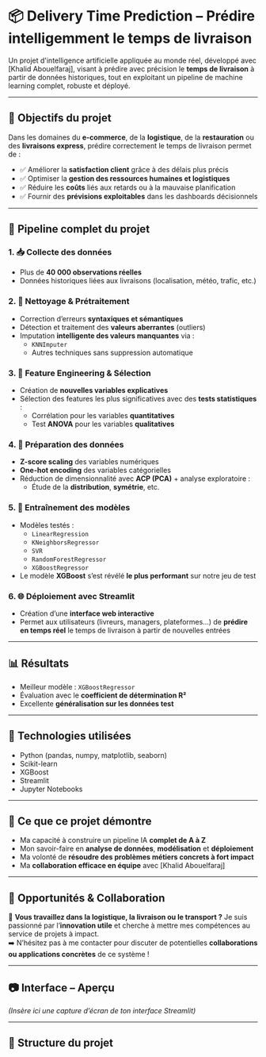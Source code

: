 # 📦 Delivery Time Prediction – Prédire intelligemment le temps de livraison

Un projet d'intelligence artificielle appliquée au monde réel, développé avec [Khalid Abouelfaraj], visant à prédire avec précision le **temps de livraison** à partir de données historiques, tout en exploitant un pipeline de machine learning complet, robuste et déployé.

---

## 🚀 Objectifs du projet

Dans les domaines du **e-commerce**, de la **logistique**, de la **restauration** ou des **livraisons express**, prédire correctement le temps de livraison permet de :

- ✅ Améliorer la **satisfaction client** grâce à des délais plus précis
- ✅ Optimiser la **gestion des ressources humaines et logistiques**
- ✅ Réduire les **coûts** liés aux retards ou à la mauvaise planification
- ✅ Fournir des **prévisions exploitables** dans les dashboards décisionnels

---

## 🔄 Pipeline complet du projet

### 1. 📥 Collecte des données
- Plus de **40 000 observations réelles**
- Données historiques liées aux livraisons (localisation, météo, trafic, etc.)

### 2. 🧹 Nettoyage & Prétraitement
- Correction d’erreurs **syntaxiques et sémantiques**
- Détection et traitement des **valeurs aberrantes** (outliers)
- Imputation **intelligente des valeurs manquantes** via :
  - `KNNImputer`
  - Autres techniques sans suppression automatique

### 3. 🧠 Feature Engineering & Sélection
- Création de **nouvelles variables explicatives**
- Sélection des features les plus significatives avec des **tests statistiques** :
  - Corrélation pour les variables **quantitatives**
  - Test **ANOVA** pour les variables **qualitatives**

### 4. 🧪 Préparation des données
- **Z-score scaling** des variables numériques
- **One-hot encoding** des variables catégorielles
- Réduction de dimensionnalité avec **ACP (PCA)** + analyse exploratoire :
  - Étude de la **distribution**, **symétrie**, etc.

### 5. 🤖 Entraînement des modèles
- Modèles testés :
  - `LinearRegression`
  - `KNeighborsRegressor`
  - `SVR`
  - `RandomForestRegressor`
  - `XGBoostRegressor`
- Le modèle **XGBoost** s’est révélé **le plus performant** sur notre jeu de test

### 6. 🌐 Déploiement avec Streamlit
- Création d’une **interface web interactive**
- Permet aux utilisateurs (livreurs, managers, plateformes...) de **prédire en temps réel** le temps de livraison à partir de nouvelles entrées

---

## 📊 Résultats

- Meilleur modèle : `XGBoostRegressor`
- Évaluation avec le **coefficient de détermination R²**
- Excellente **généralisation sur les données test**

---

## 🧩 Technologies utilisées

- Python (pandas, numpy, matplotlib, seaborn)
- Scikit-learn
- XGBoost
- Streamlit
- Jupyter Notebooks

---

## 🎯 Ce que ce projet démontre

- Ma capacité à construire un pipeline IA **complet de A à Z**
- Mon savoir-faire en **analyse de données**, **modélisation** et **déploiement**
- Ma volonté de **résoudre des problèmes métiers concrets à fort impact**
- Ma **collaboration efficace en équipe** avec [Khalid Abouelfaraj]

---

## 🤝 Opportunités & Collaboration

💬 **Vous travaillez dans la logistique, la livraison ou le transport ?**
Je suis passionné par l’**innovation utile** et cherche à mettre mes compétences au service de projets à impact.  
➡️ N’hésitez pas à me contacter pour discuter de potentielles **collaborations ou applications concrètes** de ce système !

---

## 📷 Interface – Aperçu

*(Insère ici une capture d’écran de ton interface Streamlit)*

---

## 📁 Structure du projet

